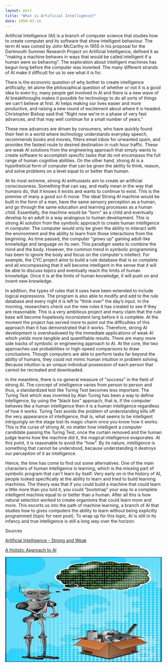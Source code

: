 ```yaml
---
layout: post
title: "What is Artificial Intelligence?"
date: 1950-03-14
---
```


Artificial Intelligence (AI) is a branch of computer science that studies how to create computer and its software that show intelligent behaviour. The term AI was coined by John McCarthy in 1955 in his proposal for the Dartmouth Summer Research Project on Artificial Intelligence, defined it as "making a machine behaves in ways that would be called intelligent if a human were so behaving". The exploration about intelligent machines has begun long before the computer was invented. The many different strands of AI make it difficult for us to see what it is for.

There is the economic question of why bother to create intelligence artificially; let alone the philosophical question of whether or not it is a good idea to even try, many people get involved in AI and there is a new wave of AI breakthroughs makes it possible for technology to do all sorts of things we can't believe at first. AI helps making our lives easier and more productive, and raising a new round of excitement about where it is headed. Christopher Bishop said that "Right now we're in a phase of very fast advances, and that may well continue for a small number of years."

These new advances are driven by consumers, who have quickly found their feet in a world where technology understands everyday speech, recommends books and movies, filters email inbox for unwanted spam, and provides the fastest route to desired destination in rush hour traffic. These are weak AI solutions from the engineering approach that simply wants to create software to accomplish specific tasks that do not encompass the full range of human cognitive abilities. On the other hand, strong AI is a hypothetical form of computer that can be given the ability to think, reason, and solve problems on a level equal to or better than human.

At its most extreme, strong AI enthusiasts aim to create an artificial consciousness. Something that can say, and really mean in the way that humans do, that it knows it exists and wants to continue to exist. This is the premise of many a good sci-fi move. The ideal Strong AI machine would be built in the form of a man, have the same sensory perception as a human, and go through the same education and learning processes as a human child. Essentially, the machine would be "born" as a child and eventually develop to an adult in a way analogous to human development. This is strong AI solution from the symbolic approach to create human intelligence in computer.
The computer would only be given the ability to interact with the environment and the ability to learn from those interactions from the beginning. As time passed, the computer "grows up" gaining adult-like knowledge and language on its own. This paradigm seeks to combine the mind and the body. However, the common trend in symbolic programming has been to ignore the body and focus on the computer's intellect. For example, the CYC project aims to build a rule database that is so complete and all encompassing that it will become intelligent in the sense that it will be able to discuss topics and eventually reach the limits of human knowledge. Once it is at the limits of human knowledge, it will push on and invent new knowledge.

In addition, the types of rules that it uses have been extended to include logical expressions. The program is also able to modify and add to the rule database and every night it is left to “think over” the day’s input. In the morning, researchers check out the new rules it has created to see if they are reasonable. This is a very ambitious project and many claim that the rule base will become hopelessly inconsistent long before it is complete. At the moment the project has served more to point out the difficulties of this approach than it has demonstrated that it works. Therefore, strong AI development is overshadowed by the immediate applications of weak AI which yields more tangible and quantifiable results. There are many more side tracks of symbolic or engineering approach to AI. At the core, the two approaches use probabilities or high-speed comparisons to draw conclusions. Though computers are able to perform tasks far beyond the ability of humans, they could not mimic human intuition in problem solving. Because intuition is an unique individual possession of each person that cannot be recreated and downloaded.

In the meantime, there is no general measure of "success" in the field of strong AI. The concept of intelligence varies from person to person and thus, a standardized test like Turing Test becomes less important. The Turing Test which was invented by Alan Turing has been a way to define intelligence, by using the "black box" approach, that is, if the computer behaves like a human intelligence then it is a human intelligence regardless of how it works. Turing Test avoids the problem of understanding kills off the very appearance of intelligence, that is, what seems to be intelligent intriguingly on the stage lost its magic charm once you know how it works. This is the curse of strong AI, no matter how intelligent a computer candidate passing the Turing Test, once the curtain removed and the human judge learns how the machine did it, the magical intelligence evaporates. At this point, it is reasonable to avoid the "how". By its nature, intelligence is something that cannot be understood, because understanding it destroys our perception of it as intelligence.

Hence, the time has come to find out some alternatives. One of the main characters of human intelligence is learning, which is the missing part of symbolic program that can't learn by itself. Very early on in the history of AI, people looked specifically at the ability to learn and tried to build learning machines. The theory was that if you could build a machine that could learn a little more than you told it, you could “bootstrap” your way to a complete intelligent machine equal to or better than a human. After all this is how natural selection worked to create organisms that could learn more and more. This escorts us into the path of machine learning, a branch of AI that studies how to gives computers the ability to learn without being explicitly programmed (topic for next post). To wrap up for this topic, AI is still in its infancy and true intelligence is still a long way over the horizon.

Sources

[Artificial Intelligence - Strong and Weak](http://www.i-programmer.info/babbages-bag/297-artificial-intelligence.html)

[A Holistic Approach to AI](https://www.ocf.berkeley.edu/~arihuang/academic/research/strongai3.html)

![robot](/img/robot.jpg)




